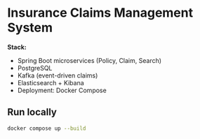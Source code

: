 
# Insurance Claims Management System

**Stack:**
- Spring Boot microservices (Policy, Claim, Search)
- PostgreSQL
- Kafka (event-driven claims)
- Elasticsearch + Kibana
- Deployment: Docker Compose

## Run locally
```bash
docker compose up --build
```
